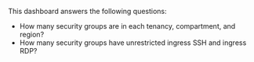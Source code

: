 This dashboard answers the following questions:

- How many security groups are in each tenancy, compartment, and region?
- How many security groups have unrestricted ingress SSH and ingress RDP?
